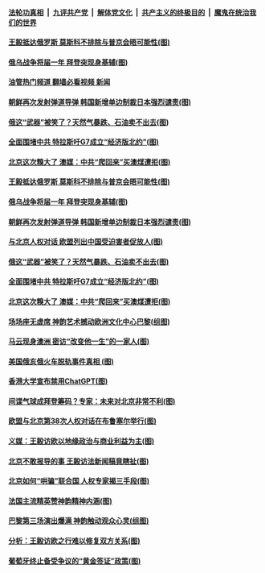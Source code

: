 ####  [法轮功真相](../../../../basic/blob/master/README.md?t=02210013) &nbsp;|&nbsp; [九评共产党](../../../../9ping.md/blob/master/README.md?t=02210013) &nbsp;|&nbsp; [解体党文化](../../../../jtdwh.md/blob/master/README.md?t=02210013)  &nbsp;|&nbsp; [共产主义的终极目的](../../../../gczydzjmd.md/blob/master/README.md?t=02210013) &nbsp;|&nbsp; [魔鬼在统治我们的世界](../../../../mgztzwmdsj.md/blob/master/README.md?t=02210013) 

#### [王毅抵达俄罗斯 莫斯科不排除与普京会晤可能性(图)](../pages/p9/1029400.md?t=02210013) 

#### [俄乌战争将届一年 拜登突现身基辅(图)](../pages/p9/1029401.md?t=02210013) 

#### [油管热门频道 翻墙必看视频 新闻](http://129.146.143.75:81/youtube.html?02210013)

#### [朝鲜再次发射弹道导弹 韩国新增单边制裁日本强烈谴责(图)](../pages/p9/1029386.md?t=02210013) 

#### [俄这“武器”被笑了？天然气暴跌、石油卖不出去(图)](../pages/p9/1029321.md?t=02210013) 

#### [全面围堵中共 特拉斯吁G7成立“经济版北约”(图)](../pages/p9/1029350.md?t=02210013) 

#### [北京这次糗大了 澳媒：中共“爬回来”买澳煤遭拒(图)](../pages/p9/1029256.md?t=02210013) 

#### [王毅抵达俄罗斯 莫斯科不排除与普京会晤可能性(图)](../pages/p9/1029400.md?t=02210013) 

#### [俄乌战争将届一年 拜登突现身基辅(图)](../pages/p9/1029401.md?t=02210013) 

#### [朝鲜再次发射弹道导弹 韩国新增单边制裁日本强烈谴责(图)](../pages/p9/1029386.md?t=02210013) 

#### [与北京人权对话 欧盟列出中国受迫害者促放人(图)](../pages/p9/1029332.md?t=02210013) 

#### [俄这“武器”被笑了？天然气暴跌、石油卖不出去(图)](../pages/p9/1029321.md?t=02210013) 

#### [全面围堵中共 特拉斯吁G7成立“经济版北约”(图)](../pages/p9/1029350.md?t=02210013) 

#### [北京这次糗大了 澳媒：中共“爬回来”买澳煤遭拒(图)](../pages/p9/1029256.md?t=02210013) 

#### [场场座无虚席 神韵艺术撼动欧洲文化中心巴黎(组图)](../pages/p9/1029329.md?t=02210013) 

#### [马云现身澳洲 密访“改变他一生”的一家人(图)](../pages/p9/1029328.md?t=02210013) 

#### [美国俄亥俄火车脱轨事件真相 (图)](../pages/p9/1029297.md?t=02210013) 

#### [香港大学宣布禁用ChatGPT(图)](../pages/p9/1029296.md?t=02210013) 

#### [间谍气球成拜登筹码？专家：未来对北京非常不利(图)](../pages/p9/1029266.md?t=02210013) 

#### [欧盟与北京第38次人权对话在布鲁塞尔举行(图)](../pages/p9/1029272.md?t=02210013) 

#### [义媒：王毅访欧以地缘政治与商业利益为主(图)](../pages/p9/1029270.md?t=02210013) 

#### [北京不敢报导的事 王毅访法新闻稿竟瞎扯(图)](../pages/p9/1029159.md?t=02210013) 

#### [北京如何“哄骗”联合国 人权专家揭三手段(图)](../pages/p9/1029174.md?t=02210013) 

#### [法国主流精英赞神韵精神内涵(图)](../pages/p9/1029200.md?t=02210013) 

#### [巴黎第三场演出爆满 神韵触动观众心灵(组图)](../pages/p9/1029199.md?t=02210013) 

#### [分析：王毅访欧之行难以修复双方关系(图)](../pages/p9/1029183.md?t=02210013) 

#### [葡萄牙终止备受争议的“黄金签证”政策(图)](../pages/p9/1029175.md?t=02210013) 

<img src='http://gfw-breaker.win/goodnews/indexes/p9.md' width='0px' height='0px'/>
